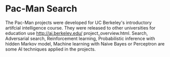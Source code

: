 # Pac-Man Search

The Pac-Man projects were developed for UC Berkeley's introductory artifcial intelligence
course. They were released to other universities for education use http://ai.berkeley.edu/
project_overview.html. Search, Adversarial search, Reinforcement learning, Probabilistic
inference with hidden Markov model, Machine learning with Naive Bayes or Perceptron are
some AI techniques applied in the projects.
